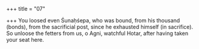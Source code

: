 +++
title = "07"

+++
You loosed even Śunaḥśepa, who was bound, from his thousand (bonds),  from the sacrificial post, since he exhausted himself (in sacrifice).  
So unloose the fetters from us, o Agni, watchful Hotar, after having  taken your seat here.  